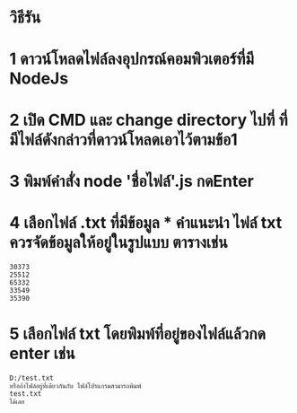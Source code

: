 # วิธีรัน
# 1 ดาวน์โหลดไฟล์ลงอุปกรณ์คอมพิวเตอร์ที่มี NodeJs
# 2 เปิด CMD และ change directory ไปที่ ที่มีไฟล์ดังกล่าวที่ดาวน์โหลดเอาไว้ตามข้อ1
# 3 พิมพ์คำสั่ง node 'ชื่อไฟล์'.js กดEnter
# 4 เลือกไฟล์ .txt ที่มีข้อมูล * คำแนะนำ ไฟล์ txt ควรจัดข้อมูลให้อยู่ในรูปแบบ ตารางเช่น
```
30373
25512
65332
33549 
35390

```
# 5 เลือกไฟล์ txt โดยพิมพ์ที่อยู่ของไฟล์แล้วกด enter เช่น
```
D:/test.txt
หรือถ้าไฟล์อยู่ที่เดียวกันกับ ไฟล์โปรแกรมสามารถพิมพ์
test.txt
ได้เลย
```
